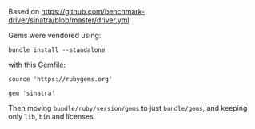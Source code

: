 Based on https://github.com/benchmark-driver/sinatra/blob/master/driver.yml

Gems were vendored using:
```
bundle install --standalone
```

with this Gemfile:
```
source 'https://rubygems.org'

gem 'sinatra'
```

Then moving `bundle/ruby/version/gems` to just `bundle/gems`,
and keeping only `lib`, `bin` and licenses.
